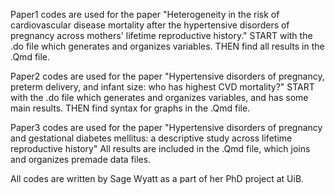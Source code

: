 Paper1 codes are used for the paper "Heterogeneity in the risk of cardiovascular disease mortality after the hypertensive disorders of pregnancy across mothers' lifetime reproductive history."
START with the .do file which generates and organizes variables.
THEN find all results in the .Qmd file.

Paper2 codes are used for the paper "Hypertensive disorders of pregnancy, preterm delivery, and infant size: who has highest CVD mortality?"
START with the .do file which generates and organizes variables, and has some main results.
THEN find syntax for graphs in the .Qmd file.

Paper3 codes are used for the paper "Hypertensive disorders of pregnancy and gestational diabetes mellitus: a descriptive study across lifetime reproductive history"
All results are included in the .Qmd file, which joins and organizes premade data files.

All codes are written by Sage Wyatt as a part of her PhD project at UiB.
